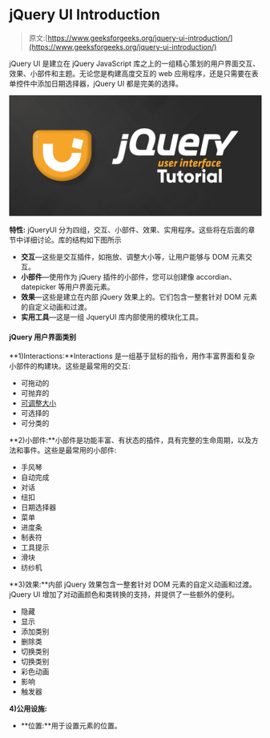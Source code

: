 # jQuery UI Introduction

> 原文:[https://www.geeksforgeeks.org/jquery-ui-introduction/](https://www.geeksforgeeks.org/jquery-ui-introduction/)

jQuery UI 是建立在 jQuery JavaScript 库之上的一组精心策划的用户界面交互、效果、小部件和主题。无论您是构建高度交互的 web 应用程序，还是只需要在表单控件中添加日期选择器，jQuery UI 都是完美的选择。

![](img/e1e7e0eb249ae3a33dd3c8aee768d46d.png)

**特性:** jQueryUI 分为四组，交互、小部件、效果、实用程序。这些将在后面的章节中详细讨论。库的结构如下图所示

*   **交互**—这些是交互插件，如拖放、调整大小等，让用户能够与 DOM 元素交互。
*   **小部件**—使用作为 jQuery 插件的小部件，您可以创建像 accordian、datepicker 等用户界面元素。
*   **效果**—这些是建立在内部 jQuery 效果上的。它们包含一整套针对 DOM 元素的自定义动画和过渡。
*   **实用工具**—这是一组 JqueryUI 库内部使用的模块化工具。

#### jQuery 用户界面类别

**1)Interactions:**Interactions 是一组基于鼠标的指令，用作丰富界面和复杂小部件的构建块。这些是最常用的交互:

*   可拖动的
*   可抛弃的
*   [可调整大小](https://www.geeksforgeeks.org/jquery-ui-resizable/)
*   可选择的
*   可分类的

**2)小部件:**小部件是功能丰富、有状态的插件，具有完整的生命周期，以及方法和事件。这些是最常用的小部件:

*   手风琴
*   自动完成
*   对话
*   纽扣
*   日期选择器
*   菜单
*   进度条
*   制表符
*   工具提示
*   滑块
*   纺纱机

**3)效果:**内部 jQuery 效果包含一整套针对 DOM 元素的自定义动画和过渡。jQuery UI 增加了对动画颜色和类转换的支持，并提供了一些额外的便利。

*   隐藏
*   显示
*   添加类别
*   删除类
*   切换类别
*   切换类别
*   彩色动画
*   影响
*   触发器

**4)公用设施:**

*   **位置:**用于设置元素的位置。